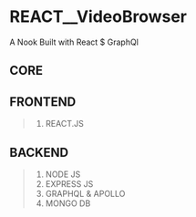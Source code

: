 # REACT\_\_VideoBrowser

A Nook Built with React $ GraphQl

## CORE

## FRONTEND

> 1.  REACT.JS

## BACKEND

> 1.  NODE JS
> 2.  EXPRESS JS
> 3.  GRAPHQL & APOLLO
> 4.  MONGO DB

